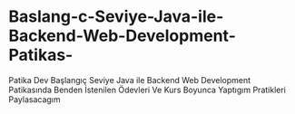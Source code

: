 # Baslang-c-Seviye-Java-ile-Backend-Web-Development-Patikas-
Patika Dev Başlangıç Seviye Java ile Backend Web Development Patikasında Benden İstenilen Ödevleri Ve Kurs Boyunca Yaptıgım Pratikleri Paylasacagım 

